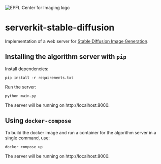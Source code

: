 ![EPFL Center for Imaging logo](https://imaging.epfl.ch/resources/logo-for-gitlab.svg)
# serverkit-stable-diffusion

Implementation of a web server for [Stable Diffusion Image Generation](https://huggingface.co/stable-diffusion-v1-5/stable-diffusion-v1-5).

## Installing the algorithm server with `pip`

Install dependencies:

```
pip install -r requirements.txt
```

Run the server:

```
python main.py
```

The server will be running on http://localhost:8000.

## Using `docker-compose`

To build the docker image and run a container for the algorithm server in a single command, use:

```
docker compose up
```

The server will be running on http://localhost:8000.

<!-- ## Sample images provenance -->

<!-- Fill if necessary. -->
